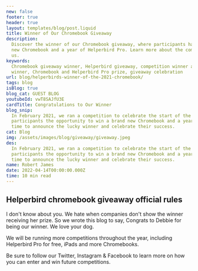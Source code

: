 ```yaml
---
new: false
footer: true
header: true
layout: templates/blog/post.liquid
title: Winner of Our Chromebook Giveaway
description:
  Discover the winner of our Chromebook giveaway, where participants had the chance to win a brand
  new Chromebook and a year of Helperbird Pro. Learn more about the competition and celebrate with
  us.
keywords:
  Chromebook giveaway winner, Helperbird giveaway, competition winner announcement, celebrate the
  winner, Chromebook and Helperbird Pro prize, giveaway celebration
url: blog/helperbirds-winner-of-the-2021-chromebook/
tags: blog
isBlog: true
blog_cat: GUEST BLOG
youtubeId: vwT8SAJfU3E
cardTitle: Congratulations to Our Winner
blog_snip:
  In February 2021, we ran a competition to celebrate the start of the new school term, giving
  participants the opportunity to win a brand new Chromebook and a year of Helperbird Pro. Now, it's
  time to announce the lucky winner and celebrate their success.
cat: Blog
img: /assets/images/blog/giveaway/giveaway.jpeg
des:
  In February 2021, we ran a competition to celebrate the start of the new school term, giving
  participants the opportunity to win a brand new Chromebook and a year of Helperbird Pro. Now, it's
  time to announce the lucky winner and celebrate their success.
name: Robert James
date: 2022-04-14T00:00:00.000Z
time: 10 min read
---
```


## Helperbird chromebook giveaway official rules

I don't know about you. We hate when companies don't show the winner receiving her prize. So we
wrote this blog to say, Congrats to Debbie for being our winner. We love your dog.

We will be running more competitions throughout the year, including Helperbird Pro for free, iPads
and more Chromebooks.

Be sure to follow our Twitter, Instagram & Facebook to learn more on how you can enter and win
future competitions.
